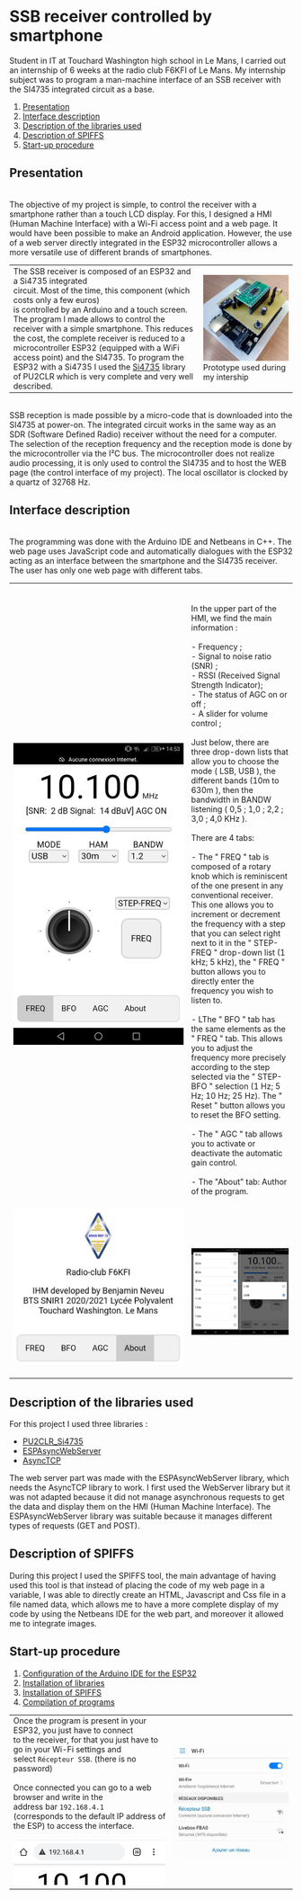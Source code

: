 ﻿# SSB receiver controlled by smartphone
Student in IT at Touchard Washington high school in Le Mans, I carried out an internship of 6 weeks at the radio club F6KFI of Le Mans. My internship subject was to program a man-machine interface of an SSB receiver with the SI4735 integrated circuit as a base.

 1. [Presentation](https://github.com/BenjaminNeveu/ESP32_Si4735_Control_by_WiFi/tree/master/EN#Presentation)
 2. [Interface description](https://github.com/BenjaminNeveu/ESP32_Si4735_Control_by_WiFi/tree/master/EN#Interface-description)
 3. [Description of the libraries used](https://github.com/BenjaminNeveu/ESP32_Si4735_Control_by_WiFi/tree/master/EN#Description-of-the-libraries-used)
 4. [Description of SPIFFS](https://github.com/BenjaminNeveu/ESP32_Si4735_Control_by_WiFi/tree/master/EN#Description-of-SPIFFS)
 5. [Start-up procedure](https://github.com/BenjaminNeveu/ESP32_Si4735_Control_by_WiFi/tree/master/EN#Start-up-procedure)

## Presentation

<br>The objective of my project is simple, to control the receiver with a smartphone rather than a touch LCD display. For this, I designed a HMI (Human Machine Interface) with a Wi-Fi access point and a web page. It would have been possible to make an Android application. However, the use of a web server directly integrated in the ESP32 microcontroller allows a more versatile use of different brands of smartphones.<br>

|  |  |
|--|--|
| The SSB receiver is composed of an ESP32 and a Si4735 integrated<br> circuit. Most of the time, this component (which costs only a few euros) <br>is controlled by an Arduino and a touch screen. The program I made allows to control  the receiver with a simple smartphone. This reduces the cost, the complete  receiver is reduced to a microcontroller ESP32 (equipped with a WiFi access point) and the SI4735. To program the ESP32 with a Si4735 I used the [Si4735](https://github.com/pu2clr/SI4735) library of PU2CLR which is very complete and very well described.| ![](../img/circuit_integre_test/img_montage.jpg) <br> Prototype used during my intership |

<br>SSB reception is made possible by a micro-code that is downloaded into the SI4735 at power-on. The integrated circuit works in the same way as an SDR (Software Defined Radio) receiver without the need for a computer. The selection of the reception frequency and the reception mode is done by the microcontroller via the I²C bus. The microcontroller does not realize audio processing, it is only used to control the SI4735 and to host the WEB page (the control interface of my project). The local oscillator is clocked by a quartz of 32768 Hz.<br>

## Interface description

<br>The programming was done with the Arduino IDE and Netbeans in C++. The web page uses JavaScript code and automatically dialogues with the ESP32 acting as an interface between the smartphone and the SI4735 receiver. The user has only one web page with different tabs.<br>

|  |  |
|--|--|
| ![](../img/copie_ecran_ssb/ssb_info_principal.jpg) |<br><br>In the upper part of the HMI, we find the main information :<br><br> - Frequency ;<br> - Signal to noise ratio (SNR) ;<br> - RSSI (Received Signal Strength Indicator);<br> - The status of AGC on or off ;<br> - A slider for volume control ;<br><br>Just below, there are three drop-down lists that allow you to choose the mode ( LSB, USB ), the different bands (10m to 630m ), then the bandwidth in BANDW listening ( 0,5 ; 1,0 ; 2,2 ; 3,0 ; 4,0 KHz ).<br><br>There are 4 tabs:<br><br> - The " FREQ " tab is composed of a rotary knob which is reminiscent of the one present in any conventional receiver. This one allows you to increment or decrement the frequency with a step that you can select right next to it in the " STEP-FREQ " drop-down list (1 kHz; 5 kHz), the " FREQ " button allows you to directly enter the frequency you wish to listen to.<br><br> - LThe " BFO " tab has the same elements as the " FREQ " tab. This allows you to adjust the frequency more precisely according to the step selected via the " STEP-BFO " selection (1 Hz; 5 Hz; 10 Hz; 25 Hz). The " Reset " button allows you to reset the BFO setting.<br><br> - The " AGC " tab allows you to activate or deactivate the automatic gain control.<br><br> - The "About" tab: Author of the program.<br><br>|
| ![](../img/copie_ecran_ssb/ssb_about.jpg)<br>&nbsp;&nbsp;&nbsp;&nbsp;&nbsp;&nbsp;&nbsp;&nbsp;&nbsp;&nbsp;&nbsp;&nbsp;&nbsp;&nbsp;&nbsp;&nbsp;&nbsp;&nbsp;&nbsp;&nbsp;&nbsp;&nbsp;&nbsp;&nbsp;&nbsp;&nbsp;&nbsp;&nbsp;&nbsp;&nbsp;&nbsp;&nbsp;&nbsp;&nbsp;&nbsp;&nbsp;&nbsp;&nbsp;&nbsp;&nbsp;&nbsp;&nbsp;&nbsp;&nbsp;&nbsp;&nbsp;&nbsp;&nbsp;&nbsp;&nbsp;&nbsp;&nbsp;&nbsp;&nbsp;&nbsp;&nbsp;&nbsp;&nbsp;&nbsp;&nbsp;&nbsp;&nbsp;&nbsp;&nbsp;&nbsp;&nbsp;&nbsp;&nbsp;&nbsp;&nbsp;&nbsp;&nbsp;&nbsp;&nbsp;&nbsp;&nbsp;| ![](../img/copie_ecran_ssb/ssb_select_ham_mode.jpg)|

## Description of the libraries used

For this project I used three libraries :

 - [PU2CLR_Si4735](https://github.com/pu2clr/SI4735) 
 - [ESPAsyncWebServer](https://github.com/me-no-dev/ESPAsyncWebServer)
 - [AsyncTCP](https://github.com/me-no-dev/AsyncTCP)

The web server part was made with the ESPAsyncWebServer library, which needs the AsyncTCP library to work. I first used the WebServer library but it was not adapted because it did not manage asynchronous requests to get the data and display them on the HMI (Human Machine Interface). The ESPAsyncWebServer library was suitable because it manages different types of requests (GET and POST).

## Description of SPIFFS

During this project I used the SPIFFS tool, the main advantage of having used this tool is that instead of placing the code of my web page in a variable, I was able to directly create an HTML, Javascript and Css file in a file named data, which allows me to have a more complete display of my code by using the Netbeans IDE for the web part, and moreover it allowed me to integrate images.

## Start-up procedure

 1. [Configuration of the Arduino IDE for the ESP32](https://github.com/BenjaminNeveu/ESP32_Si4735_Control_by_WiFi/tree/master/EN/01_Configuration_Arduino_IDE)
 2. [Installation of libraries](https://github.com/BenjaminNeveu/ESP32_Si4735_Control_by_WiFi/tree/master/EN/02_Installation_of_libraries)  
 3. [Installation of SPIFFS](https://github.com/BenjaminNeveu/ESP32_Si4735_Control_by_WiFi/tree/master/EN/03_Installation_of_SPIFFS)
 4. [Compilation of programs](https://github.com/BenjaminNeveu/ESP32_Si4735_Control_by_WiFi/tree/master/EN/04_Compilation_of_programs)

|  |  |
|--|--|
|Once the program is present in your ESP32, you just have to connect <br>to the receiver, for that you just have to go in your Wi-Fi settings and<br> select ``Récepteur SSB``. (there is no password)<br><br> Once connected you can go to a web browser and write in the <br> address bar ``192.168.4.1``<br>(corresponds to the default IP address of the ESP) to access the interface. <br><br> ![](../img/image_readme/connection_recepteur.jpg)|![](../img/image_readme/parametre_wifi.jpg)|
